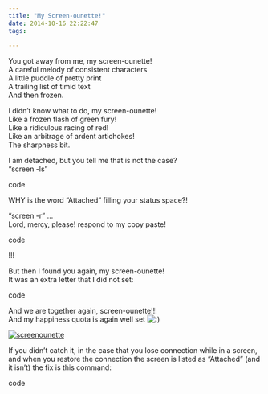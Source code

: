 ```yaml
---
title: "My Screen-ounette!"
date: 2014-10-16 22:22:47
tags:
  
---
```



You got away from me, my screen-ounette!  
 A careful melody of consistent characters  
 A little puddle of pretty print  
 A trailing list of timid text  
 And then frozen.

I didn’t know what to do, my screen-ounette!  
 Like a frozen flash of green fury!  
 Like a ridiculous racing of red!  
 Like an arbitrage of ardent artichokes!  
 The sharpness bit.

I am detached, but you tell me that is not the case?  
 “screen -ls”

code

WHY is the word “Attached” filling your status space?!

“screen -r” …  
 Lord, mercy, please! respond to my copy paste!

code

!!!

But then I found you again, my screen-ounette!  
 It was an extra letter that I did not set:

code

And we are together again, screen-ounette!!!  
 And my happiness quota is again well set ![:)](http://vsoch.com/blog/wp-includes/images/smilies/simple-smile.png)

[![screenounette](http://vsoch.com/blog/wp-content/uploads/2014/10/screenounette.png)](http://vsoch.com/blog/wp-content/uploads/2014/10/screenounette.png)

If you didn’t catch it, in the case that you lose connection while in a screen, and when you restore the connection the screen is listed as “Attached” (and it isn’t) the fix is this command:

code


